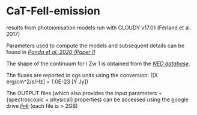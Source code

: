 # CaT-FeII-emission
results from photoionisation models run with CLOUDY v17.01 (Ferland et al. 2017)

Parameters used to compute the models and subsequent details can be found in *[Panda et al. 2020 (Paper I)](https://www.arxiv.org)*


The shape of the continuum for I Zw 1 is obtained from the *[NED database](http://ned.ipac.caltech.edu/cgi-bin/datasearch?search_type=Photo_id&objid=2195&objname=UGC%2000545&img_stamp=YES&hconst=73.0&omegam=0.27&omegav=0.73&corr_z=1&of=table)*. 

The fluxes are reported in cgs units using the conversion: ([X erg/cm^2/s/Hz] = 1.0E-23 [Y Jy])

The OUTPUT files (which also provides the input parameters + {spectroscopic + physical} properties) can be accessed using the google drive *[link](https://drive.google.com/open?id=1pDN2LdNh4rkPY84q20_D3nWlJpwRbtfw)* (each file is > 2GB)
